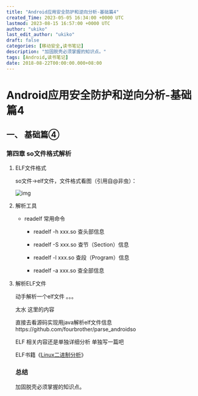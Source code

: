 ```yaml
---
title: "Android应用安全防护和逆向分析-基础篇4"
created_Time: 2023-05-05 16:34:00 +0000 UTC
lastmod: 2023-08-15 16:57:00 +0000 UTC
author: "ukiko"
last_edit_author: "ukiko"
draft: false
categories: [移动安全,读书笔记]
description: "加固脱壳必须掌握的知识点。"
tags: [Android,读书笔记]
date: 2018-08-22T00:00:00.000+08:00
---
```


# Android应用安全防护和逆向分析-基础篇4

## 一、 基础篇④

### 第四章 so文件格式解析

1. ELF文件格式

	so文件->elf文件，文件格式看图（引用自@非虫）：

	![img](http://my-md-1253484710.coscd.myqcloud.com/elf_feichong.png)



1. 解析工具

	- readelf 常用命令
	
		- readelf -h xxx.so 查头部信息
	
		- readelf -S xxx.so 查节（Section）信息
	
		- readelf -l xxx.so 查段（Program）信息
	
		- readelf -a xxx.so 查全部信息
	
	



1. 解析ELF文件

	动手解析一个elf文件 。。。

	太水 这里的内容

	直接去看源码实现用java解析elf文件信息https://github.com/fourbrother/parse_androidso

	ELF 相关内容还是单独详细分析 单独写一篇吧

	ELF书籍《[Linux二进制分析](https://item.jd.com/12240585.html)》

	### 总结

	加固脱壳必须掌握的知识点。



